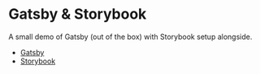 # Gatsby & Storybook

A small demo of Gatsby (out of the box) with Storybook setup alongside.

* [Gatsby](https://www.gatsbyjs.org/)
* [Storybook](https://storybook.js.org/)
